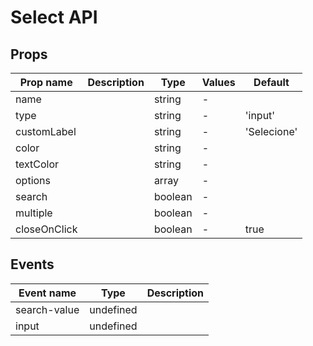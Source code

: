 # Select API

## Props

| Prop name    | Description | Type    | Values | Default     |
| ------------ | ----------- | ------- | ------ | ----------- |
| name         |             | string  | -      |             |
| type         |             | string  | -      | 'input'     |
| customLabel  |             | string  | -      | 'Selecione' |
| color        |             | string  | -      |             |
| textColor    |             | string  | -      |             |
| options      |             | array   | -      |             |
| search       |             | boolean | -      |             |
| multiple     |             | boolean | -      |             |
| closeOnClick |             | boolean | -      | true        |

## Events

| Event name   | Type      | Description |
| ------------ | --------- | ----------- |
| search-value | undefined |
| input        | undefined |
